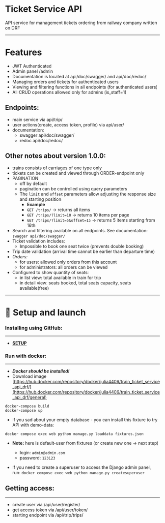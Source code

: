 # Ticket Service API
API service for management tickets ordering from railway company written on DRF
****



# Features

- JWT Authenticated
- Admin panel /admin
- Documentation is located at api/doc/swagger/ and api/doc/redoc/
- Managing orders and tickets for authenticated users
- Viewing and filtering functions in all endpoints (for authenticated users)
- All CRUD operations allowed only for admins (is_staff=1)

## Endpoints:

  - main service via api/trip/
  - user actions(create, access token, profile) via api/user/
  - documentation:
    -  swagger api/doc/swagger/
    -  redoc api/doc/redoc/

## Other notes about version 1.0.0:
- trains consists of carriages of one type only
- tickets can be created and viewed through ORDER-endpoint only
- PAGINATION 
    - off by default
    - pagination can be controlled using query parameters
    - The `limit` and `offset` parameters allow adjusting the response size and starting position
      - **Example**
      - `GET /trips/` → returns all items
      - `GET /trips/?limit=10` → returns 10 items per page
      - `GET /trips/?limit=5&offset=15` → returns 5 items starting 
        from 16th
- Search and filtering available on all endpoints. See documentation: `swagger api/doc/swagger/`
- Ticket validation includes:
    - Impossible to book one seat twice (prevents double booking)
- Trip date validation (arrival time cannot be earlier than departure time)
- *Orders:*
  - for users: allowed only orders from this account
  - for administrators: all orders can be viewed
- Configured to show quantity of seats:
  - in list view: total available in train for trip
  - in detail view: seats booked, total seats capacity, seats available(free)


****
# 🔧 Setup and launch

### Installing using GitHub:
****
 
- [**SETUP**](SETUP.md)


### Run with docker:
****

- ***Docker should be installed!***
- Download image [https://hub.docker.com/repository/docker/julia4406/train_ticket_service_api_drf/](https://hub.docker.com/repository/docker/julia4406/train_ticket_service_api_drf/general)

```
docker-compose build
docker-compose up
```

- If you sad about your empty database - you can install this fixture to try API 
with demo-data:

```docker compose exec web python manage.py loaddata fixtures.json```

- **Note:** here is default-user from fixtures (or create new one -> next step)
  - login: `admin@admin.com`
  - password: `123123`
  

- If you need to create a superuser to access the Django admin panel, run:
```docker compose exec web python manage.py createsuperuser```


## Getting access:
****

- create user via /api/user/register/
- get access token via /api/user/token/
- starting endpoint via /api/trip/trips/

